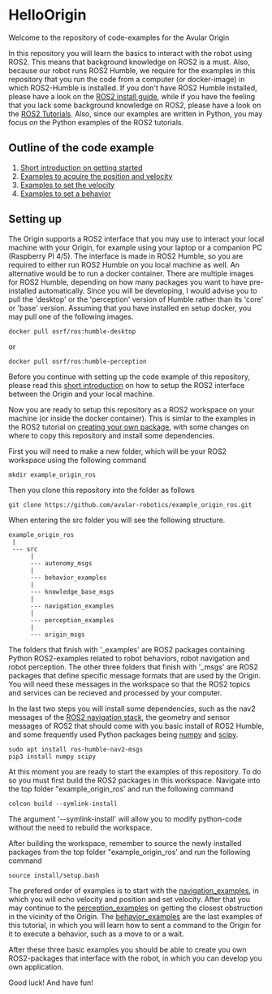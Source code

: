# HelloOrigin
Welcome to the repository of code-examples for the Avular Origin

In this repository you will learn the basics to interact with the robot using ROS2. This means that background knowledge on ROS2 is a must. Also, because our robot runs ROS2 Humble, we require for the examples in this repository that you run the code from a computer (or docker-image) in which ROS2-Humble is installed. If you don't have ROS2 Humble installed, please have a look on the [ROS2 install guide](https://docs.ros.org/en/humble/Installation.html), while if you have the feeling that you lack some background knowledge on ROS2, please have a look on the [ROS2 Tutorials](https://docs.ros.org/en/humble/Tutorials.html). Also, since our examples are written in Python, you may focus on the Python examples of the ROS2 tutorials.

## Outline of the code example
1. [Short introduction on getting started](src.readme.md)
2. [Examples to acquire the position and velocity](src/navigation_examples/readme.md)
3. [Examples to set the velocity](src/navigation_examples/readme.md)
4. [Examples to set a behavior](src/behavior_examples/readme.md)

## Setting up
The Origin supports a ROS2 interface that you may use to interact your local machine with your Origin, for example using your laptop or a companion PC (Raspberry PI 4/5). The interface is made in ROS2 Humble, so you are required to either run ROS2 Humble on you local machine as well. An alternative would be to run a docker container. There are multiple images for ROS2 Humble, depending on how many packages you want to have pre-installed automatically. Since you will be developing, I would advise you to pull the 'desktop' or the 'perception' version of Humble rather than its 'core' or 'base' version. Assuming that you have installed en setup docker, you may pull one of the following images. 
```
docker pull osrf/ros:humble-desktop
```
or
```
docker pull osrf/ros:humble-perception
```
Before you continue with setting up the code example of this repository, please read this [short introduction](src/readme.md) on how to setup the ROS2 interface between the Origin and your local machine.


Now you are ready to setup this repository as a ROS2 workspace on your machine (or inside the docker container). This is simlar to the examples in the ROS2 tutorial on [creating your own package](https://docs.ros.org/en/foxy/Tutorials/Beginner-Client-Libraries/Creating-Your-First-ROS2-Package.html), with some changes on where to copy this repository and install some dependencies.

First you will need to make a new folder, which will be your ROS2 workspace using the following command
```
mkdir example_origin_ros
```
Then you clone this repository into the folder as follows
```
git clone https://github.com/avular-robotics/example_origin_ros.git
```
When entering the src folder you will see the following structure.
```
example_origin_ros
 |
 --- src
      |
      --- autonomy_msgs
      |
      --- behavior_examples
      |
      --- knowledge_base_msgs
      |
      --- navigation_examples
      |
      --- perception_examples
      |
      --- origin_msgs      
```
The folders that finish with '_examples' are ROS2 packages containing Python ROS2-examples related to robot behaviors, robot navigation and robot perception. The other three folders that finish with '_msgs' are ROS2 packages that define specific message formats that are used by the Origin. You will need these messages in the workspace so that the ROS2 topics and services can be recieved and processed by your computer. 


In the last two steps you will install some dependencies, such as the nav2 messages of the [ROS2 navigation stack](https://navigation.ros.org/), the geometry and sensor messages of ROS2 that should come with you basic install of ROS2 Humble, and some frequently used Python packages being [numpy](https://numpy.org/) and [scipy](https://scipy.org/).
```
sudo apt install ros-humble-nav2-msgs
pip3 install numpy scipy
```
At this moment you are ready to start the examples of this repository. To do so you must first build the ROS2 packages in this workspace. Navigate into the top folder "example_origin_ros' and run the following command
```
colcon build --symlink-install
```
The argument '--symlink-install' will allow you to modify python-code without the need to rebuild the workspace.

After building the workspace, remember to source the newly installed packages from the top folder "example_origin_ros' and run the following command
```
source install/setup.bash
```
The prefered order of examples is to start with the [navigation_examples](src/navigation_examples/readme.md), in which you will echo velocity and position and set velocity. After that you may continue to the [perception_examples](src/perception_examples/readme.md) on getting the closest obstruction in the vicinity of the Origin. The [behavior_examples](src/behavior_examples/readme.md) are the last examples of this tutorial, in which you will learn how to sent a command to the Origin for it to execute a behavior, such as a move to or a wait.

After these three basic examples you should be able to create you own ROS2-packages that interface with the robot, in which you can develop you own application.

Good luck!
And have fun!
